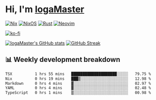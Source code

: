 # Hi, I'm [IogaMaster](https://youtube.com/IogaMaster)  

[![Nix](https://img.shields.io/badge/NIX-5277C3.svg?style=for-the-badge&logo=NixOS&logoColor=white)](https://builtwithnix.org/)
[![NixOS](https://img.shields.io/badge/NIXOS-5277C3.svg?style=for-the-badge&logo=NixOS&logoColor=white)](https://nixos.org/)
[![Rust](https://img.shields.io/badge/rust-%23000000.svg?style=for-the-badge&logo=rust&logoColor=white)](https://www.rust-lang.org/)
[![Neovim](https://img.shields.io/badge/NeoVim-%2357A143.svg?&style=for-the-badge&logo=neovim&logoColor=white)](https://github.com/neovim/neovim)

[![ko-fi](https://ko-fi.com/img/githubbutton_sm.svg)](https://ko-fi.com/X8X2P08GZ)

[![IogaMaster's GitHub stats](https://github-readme-stats.vercel.app/api?username=IogaMaster&show_icons=true&bg_color=1e1e2e&text_color=cdd6f4&icon_color=cba6f7&title_color=94e2d5)](https://github.com/IogaMaster)
[![GitHub Streak](https://streak-stats.demolab.com?user=IogaMaster&theme=catppuccin-mocha&hide_border=false&date_format=M%20j%5B%2C%20Y%5D)](https://git.io/streak-stats)


## 📊 Weekly development breakdown

<!--START_SECTION:wakaweek-->

```txt
TSX          1 hrs 55 mins   ████████████████████░░░░░   79.75 %
Nix          0 hrs 19 mins   ███▒░░░░░░░░░░░░░░░░░░░░░   12.98 %
Markdown     0 hrs 4 mins    ▓░░░░░░░░░░░░░░░░░░░░░░░░   02.97 %
YAML         0 hrs 4 mins    ▓░░░░░░░░░░░░░░░░░░░░░░░░   02.48 %
TypeScript   0 hrs 1 mins    ▒░░░░░░░░░░░░░░░░░░░░░░░░   00.98 %
```

<!--END_SECTION:wakaweek-->
